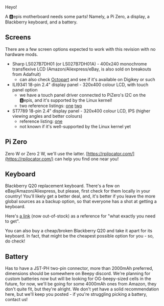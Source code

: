 Heyo!

A :b:epis motherboard needs some parts! Namely, a Pi Zero, a display, a Blackberry keyboard, and a battery.

## Screens

There are a few screen options expected to work with this revision with no hardware mods.

- Sharp LS027B7DH01 (or LS027B7DH01A) - 400x240 monochrome transflexive LCD (Amazon/Aliexpress/eBay, is also sold on breakouts from Adafruit)
  - can also check [Octopart](https://octopart.com/ls027b7dh01-sharp-18121932) and see if it's available on Digikey or such
- ILI9341 18-pin 2.4" display panel - 320x400 colour LCD, with touch panel option
  - we have a touch panel driver connected to PiZero's I2C on the :b:epis, and it's supported by the Linux kernel!
  - two reference listings: [one](https://de.aliexpress.com/item/32794392693.html) [two](https://de.aliexpress.com/item/32861524235.html)
- ST7789 18-pin 2.4" display panel - 320x400 colour LCD, IPS (higher viewing angles and better colours)
  - reference listing: [one](https://de.aliexpress.com/item/1005005998013197.html)
  - not known if it's well-supported by the Linux kernel yet

## Pi Zero

Zero W or Zero 2 W, we'll use the latter. [https://rpilocator.com/](https://rpilocator.com/) can help you find one near you!

## Keyboard

Blackberry Q20 replacement keyboard. There's a few on eBay/Amazon/Aliexpress, but please, first check for them locally in your country! You'll likely get a better deal, and, it's better if you leave the more global sources as a backup option, so that everyone has a shot at getting a keyboard.

Here's [a link](https://www.ebay.com/itm/405153457651) (now out-of-stock) as a reference for "what exactly you need to get".

You can also buy a cheap/broken Blackberry Q20 and take it apart for its keyboard. In fact, that might be the cheapest possible option
for you - so, do check!

## Battery

Has to have a JST-PH two-pin connector, more than 2000mAh preferred, dimensions should be somewhere on Beepy discord. We're planning for custom batteries now but will be looking for OG-beepy-sized cells in the future, for now, we'll be going for some 4000mAh ones from Amazon, they don't quite fit, but they're alright. We don't yet have a solid recommendation here, but we'll keep you posted - if you're struggling picking a battery, contact us!
